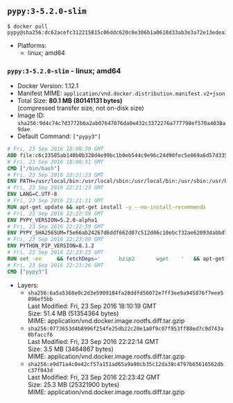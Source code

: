 ## `pypy:3-5.2.0-slim`

```console
$ docker pull pypy@sha256:dc62acefc312215815c06ddc620c0e306b1a0618d33ab3e3a72e13edea3fabb3
```

-	Platforms:
	-	linux; amd64

### `pypy:3-5.2.0-slim` - linux; amd64

-	Docker Version: 1.12.1
-	Manifest MIME: `application/vnd.docker.distribution.manifest.v2+json`
-	Total Size: **80.1 MB (80141131 bytes)**  
	(compressed transfer size, not on-disk size)
-	Image ID: `sha256:9d4c74c7d3772b6a2ab07647076da0e432c3372276a777798ef570a4038a9dae`
-	Default Command: `["pypy3"]`

```dockerfile
# Fri, 23 Sep 2016 18:08:50 GMT
ADD file:c6c23585ab140b0b320d4e99bc1b0eb544c9e96c24d90fec5e069a6d57d335ca in / 
# Fri, 23 Sep 2016 18:08:51 GMT
CMD ["/bin/bash"]
# Fri, 23 Sep 2016 22:21:23 GMT
ENV PATH=/usr/local/bin:/usr/local/sbin:/usr/local/bin:/usr/sbin:/usr/bin:/sbin:/bin
# Fri, 23 Sep 2016 22:21:23 GMT
ENV LANG=C.UTF-8
# Fri, 23 Sep 2016 22:21:31 GMT
RUN apt-get update && apt-get install -y --no-install-recommends 		ca-certificates 		libexpat1 		libffi6 		libsqlite3-0 	&& rm -rf /var/lib/apt/lists/*
# Fri, 23 Sep 2016 22:22:59 GMT
ENV PYPY_VERSION=5.2.0-alpha1
# Fri, 23 Sep 2016 22:22:59 GMT
ENV PYPY_SHA256SUM=f5e66ab24267d6ddf662d07c512d06c10ebc732ae62093dabbd775ac63b9060a
# Fri, 23 Sep 2016 22:23:00 GMT
ENV PYTHON_PIP_VERSION=8.1.2
# Fri, 23 Sep 2016 22:23:25 GMT
RUN set -ex 	&& fetchDeps=' 		bzip2 		wget 	' 	&& apt-get update && apt-get install -y $fetchDeps --no-install-recommends && rm -rf /var/lib/apt/lists/* 		&& wget -O pypy.tar.bz2 "https://bitbucket.org/pypy/pypy/downloads/pypy3.3-v${PYPY_VERSION}-linux64.tar.bz2" 	&& echo "$PYPY_SHA256SUM  pypy.tar.bz2" | sha256sum -c 	&& tar -xjC /usr/local --strip-components=1 -f pypy.tar.bz2 	&& rm pypy.tar.bz2 		&& if [ ! -e /usr/local/bin/pip3 ]; then : 		&& wget -O /tmp/get-pip.py 'https://bootstrap.pypa.io/get-pip.py' 		&& pypy3 /tmp/get-pip.py "pip==$PYTHON_PIP_VERSION" 		&& rm /tmp/get-pip.py 	; fi 	&& pip3 install --no-cache-dir --upgrade --force-reinstall "pip==$PYTHON_PIP_VERSION" 	&& [ "$(pip list |tac|tac| awk -F '[ ()]+' '$1 == "pip" { print $2; exit }')" = "$PYTHON_PIP_VERSION" ] 		&& apt-get purge -y --auto-remove $fetchDeps 	&& rm -rf ~/.cache
# Fri, 23 Sep 2016 22:23:26 GMT
CMD ["pypy3"]
```

-	Layers:
	-	`sha256:6a5a5368e0c2d3e5909184fa28ddfd56072e7ff3ee9a945876f7eee5896ef5bb`  
		Last Modified: Fri, 23 Sep 2016 18:10:19 GMT  
		Size: 51.4 MB (51354364 bytes)  
		MIME: application/vnd.docker.image.rootfs.diff.tar.gzip
	-	`sha256:0773653d4b8996f254fe25db22c20e1a0f9c07f953ff88ed7c9d743a0bfaccf6`  
		Last Modified: Fri, 23 Sep 2016 22:22:14 GMT  
		Size: 3.5 MB (3464867 bytes)  
		MIME: application/vnd.docker.image.rootfs.diff.tar.gzip
	-	`sha256:e9d71a4c0e42cf57a151ad65a9a90cb35c12da38c4797b65616562dbc37f043d`  
		Last Modified: Fri, 23 Sep 2016 22:23:42 GMT  
		Size: 25.3 MB (25321900 bytes)  
		MIME: application/vnd.docker.image.rootfs.diff.tar.gzip
